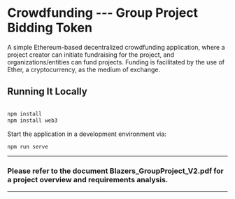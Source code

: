 # Crowdfunding --- Group Project Bidding Token

A simple Ethereum-based decentralized crowdfunding application, where a project creator can initiate fundraising for the project, and organizations/entities can fund projects. Funding is facilitated by the use of Ether, a cryptocurrency, as the medium of exchange.

## Running It Locally

```bash

npm install
npm install web3
```

Start the application in a development environment via:

```bash
npm run serve
```

-------------------------------
### Please refer to the document Blazers_GroupProject_V2.pdf for a project overview and requirements analysis.
-------------------------------
